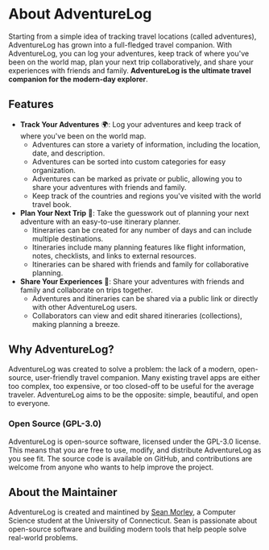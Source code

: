 # About AdventureLog

Starting from a simple idea of tracking travel locations (called adventures), AdventureLog has grown into a full-fledged travel companion. With AdventureLog, you can log your adventures, keep track of where you've been on the world map, plan your next trip collaboratively, and share your experiences with friends and family. **AdventureLog is the ultimate travel companion for the modern-day explorer**.

## Features

- **Track Your Adventures** 🌍: Log your adventures and keep track of where you've been on the world map.
  - Adventures can store a variety of information, including the location, date, and description.
  - Adventures can be sorted into custom categories for easy organization.
  - Adventures can be marked as private or public, allowing you to share your adventures with friends and family.
  - Keep track of the countries and regions you've visited with the world travel book.
- **Plan Your Next Trip** 📃: Take the guesswork out of planning your next adventure with an easy-to-use itinerary planner.
  - Itineraries can be created for any number of days and can include multiple destinations.
  - Itineraries include many planning features like flight information, notes, checklists, and links to external resources.
  - Itineraries can be shared with friends and family for collaborative planning.
- **Share Your Experiences** 📸: Share your adventures with friends and family and collaborate on trips together.
  - Adventures and itineraries can be shared via a public link or directly with other AdventureLog users.
  - Collaborators can view and edit shared itineraries (collections), making planning a breeze.

## Why AdventureLog?

AdventureLog was created to solve a problem: the lack of a modern, open-source, user-friendly travel companion. Many existing travel apps are either too complex, too expensive, or too closed-off to be useful for the average traveler. AdventureLog aims to be the opposite: simple, beautiful, and open to everyone.

### Open Source (GPL-3.0)

AdventureLog is open-source software, licensed under the GPL-3.0 license. This means that you are free to use, modify, and distribute AdventureLog as you see fit. The source code is available on GitHub, and contributions are welcome from anyone who wants to help improve the project.

## About the Maintainer

AdventureLog is created and maintined by [Sean Morley](https://seanmorley.com), a Computer Science student at the University of Connecticut. Sean is passionate about open-source software and building modern tools that help people solve real-world problems.
